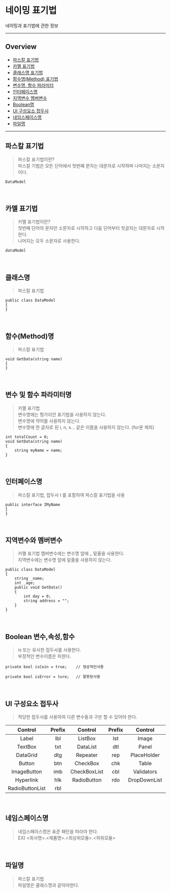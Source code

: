 # 네이밍 표기법

네이밍과 표기법에 관한 정보

---
## Overview
- [파스칼 표기법](#파스칼-표기법)
- [카멜 표기법](#카멜-표기법)
- [클래스명 표기법](#클래스명)
- [함수명(Method) 표기법](#함수(Method)명)
- [변수명, 함수 파라미터](#변수-및-함수-파라미터명)
- [인터페이스명](#인터페이스명)
- [지역변수 멤버변수](#지역변수와-멤버변수)
- [Boolean명](#Boolean-변수속성함수)
- [UI 구성요소 접두사](#UI-구성요소-접두사)
- [네임스페이스명](#네임스페이스명)
- [파일명](#파일명)
---

## 파스칼 표기법
> 파스칼 표기법이란? </br>
> 파스칼 기법은 모든 단어에서 첫번째 문자는 대문자로 시작하며 나머지는 소문자이다. </br>
```
DataModel
```
<br />

## 카멜 표기법
> 카멜 표기법이란? </br>
> 첫번째 단어의 문자만 소문자로 시작하고 다음 단어부터 첫글자는 대문자로 시작한다. </br>
> 나머지는 모두 소문자로 사용한다.
```
dataModel
```
<br />

## 클래스명
> 파스칼 표기법
```
public class DataModel
{
}
```
<br />

## 함수(Method)명
> 파스칼 표기법
```
void GetData(string name)
{
}
```
<br />

## 변수 및 함수 파라미터명
> 카멜 표기법 </br>
> 변수명에는 헝가리안 표기법을 사용하지 않는다. </br>
> 변수명에 약어를 사용하지 않는다. </br>
> 변수명에 한 글자로 된 i, n, s... 같은 이름을 사용하지 않는다. (for문 제외)
```
int totalCount = 0;
void GetData(string name)
{
    string myName = name;
}
```
<br />

## 인터페이스명
> 파스칼 표기법, 접두사 I 를 포함하여 파스칼 표기법을 사용
```
public interface IMyName
{
}
```
<br />

## 지역변수와 멤버변수
> 카멜 표기법
> 멤버변수에는 변수명 앞에 _ 밑줄을 사용한다. </br>
> 지역변수에는 변수명 앞에  밑줄을 사용하지 않는다.
```
public class DataModel
{
    string _name;
    int _age;
    public void GetData()
    {
        int day = 0;
        string address = "";
    }
}
```
<br />

## Boolean 변수,속성,함수
> is 또는 유사한 접두사를 사용한다. </br>
> 부정적인 변수이름은 피한다.
```
private bool isCoin = true;    // 정상적인사용

private bool isError = ture;   // 잘못된사용
```
<br />

## UI 구성요소 접두사
> 적당한 접두사를 사용하여 다른 변수들과 구븐 할 수 있어야 한다. </br>
> 
| Control | Prefix | Control | Prefix | Control | Prefix |
|:-----:|:-----:|:-----:|:-----:|:-----:|:-----:|
| Label | lbl | ListBox | lst | Image | img |
| TextBox | txt | DataList | dtl | Panel | pnl |
| DataGrid | dtg | Repeater | rep | PlaceHolder | phd |
| Button | btn | CheckBox | chk | Table | tbl |
| ImageButton | imb | CheckBoxList | cbl | Validators | val |
| Hyperlink | hlk | RadioButton | rdo | DropDownList | ddl |
| RadioButtonList | rbl |
<br />

## 네임스페이스명
> 네임스페이스명은 표준 패턴을 따라야 한다.</br>
> EX) <회사명>.<제품명>.<최상위모듈>.<하위모듈> 
<br />

## 파일명
> 파스칼 표기법 </br>
> 파일명은 클래스명과 같아야한다. </br>

